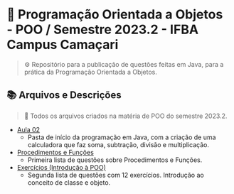 # 🧪 Programação Orientada a Objetos - POO / Semestre 2023.2 - IFBA Campus Camaçari
> ⚙️ Repositório para a publicação de questões feitas em Java, para a prática da Programação Orientada a Objetos.

## 📚 Arquivos e Descrições
> 📂 Todos os arquivos criados na matéria de POO do semestre 2023.2.
* [Aula 02](https://github.com/eukaualima/POO.2023.2/tree/main/aula02)
  * Pasta de início da programação em Java, com a criação de uma calculadora que faz soma, subtração, divisão e multiplicação.
* [Procedimentos e Funções](https://github.com/eukaualima/POO.2023.2/tree/main/Procedimentos%20e%20Fun%C3%A7%C3%B5es)
  * Primeira lista de questões sobre Procedimentos e Funções.
* [Exercícios (Introdução à POO)](https://github.com/eukaualima/POO.2023.2/tree/main/org.exercios.poo)
  * Segunda lista de questões com 12 exercícios. Introdução ao conceito de classe e objeto.
